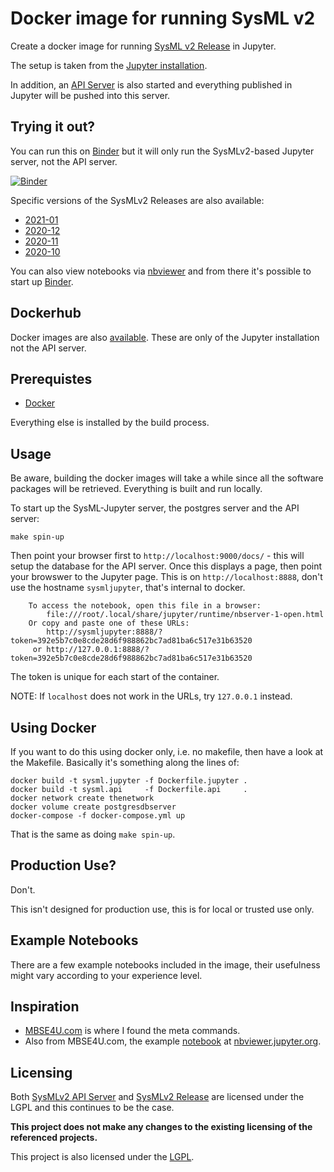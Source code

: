 # Docker image for running SysML v2

Create a docker image for running [SysML v2 Release](https://github.com/Systems-Modeling/SysML-v2-Release) in Jupyter.

The setup is taken from the [Jupyter installation](https://github.com/Systems-Modeling/SysML-v2-Release/tree/master/install/jupyter).

In addition, an [API Server](https://github.com/Systems-Modeling/SysML-v2-API-Services) is also started and everything published in Jupyter will be pushed into this server.

## Trying it out?

You can run this on [Binder](https://mybinder.org) but it will only run the SysMLv2-based Jupyter server, not the API server.

[![Binder](https://mybinder.org/badge_logo.svg)](https://mybinder.org/v2/gh/gorenje/sysmlv2-jupyter-docker/HEAD)

Specific versions of the SysMLv2 Releases are also available:

- [2021-01](https://mybinder.org/v2/gh/gorenje/sysmlv2-jupyter-docker/2021-01)
- [2020-12](https://mybinder.org/v2/gh/gorenje/sysmlv2-jupyter-docker/2020-12)
- [2020-11](https://mybinder.org/v2/gh/gorenje/sysmlv2-jupyter-docker/2020-11)
- [2020-10](https://mybinder.org/v2/gh/gorenje/sysmlv2-jupyter-docker/2020-10)

You can also view notebooks via [nbviewer](https://nbviewer.jupyter.org/github/gorenje/sysmlv2-jupyter-docker/tree/master/notebooks) and from there it's possible to start up [Binder](https://mybinder.org).

## Dockerhub

Docker images are also [available](https://hub.docker.com/r/gorenje/sysmlv2-jupyter). These are only of the Jupyter installation not the API server.

## Prerequistes

- [Docker](https://www.docker.com/)

Everything else is installed by the build process.

## Usage

Be aware, building the docker images will take a while since all the software
packages will be retrieved. Everything is built and run locally.

To start up the SysML-Jupyter server, the postgres server and the API server:

    make spin-up

Then point your browser first to ```http://localhost:9000/docs/``` - this will setup
the database for the API server. Once this displays a page, then point your
browswer to the Jupyter page. This is on ```http://localhost:8888```,
don't use the hostname ```sysmljupyter```, that's internal to docker.

```
    To access the notebook, open this file in a browser:
        file:///root/.local/share/jupyter/runtime/nbserver-1-open.html
    Or copy and paste one of these URLs:
        http://sysmljupyter:8888/?token=392e5b7c0e8cde28d6f988862bc7ad81ba6c517e31b63520
     or http://127.0.0.1:8888/?token=392e5b7c0e8cde28d6f988862bc7ad81ba6c517e31b63520
```

The token is unique for each start of the container.

NOTE: If `localhost` does not work in the URLs, try `127.0.0.1` instead.

## Using Docker

If you want to do this using docker only, i.e. no makefile, then have a
look at the Makefile. Basically it's something along the lines of:

    docker build -t sysml.jupyter -f Dockerfile.jupyter .
    docker build -t sysml.api     -f Dockerfile.api     .
    docker network create thenetwork
    docker volume create postgresdbserver
    docker-compose -f docker-compose.yml up

That is the same as doing ```make spin-up```.

## Production Use?

Don't.

This isn't designed for production use, this is for local or trusted use only.

## Example Notebooks

There are a few example notebooks included in the image, their usefulness
might vary according to your experience level.

## Inspiration

- [MBSE4U.com](https://mbse4u.com/2020/12/21/sysml-v2-release-whats-inside/) is where I found the meta commands.
- Also from MBSE4U.com, the example [notebook](https://nbviewer.jupyter.org/github/MBSE4U/SysMLv2JupyterBook/blob/master/SysMLv2JupyterBook.ipynb) at [nbviewer.jupyter.org](https://nbviewer.jupyter.org).


## Licensing

Both [SysMLv2 API Server](https://github.com/Systems-Modeling/SysML-v2-API-Services/blob/master/LICENSE) and [SysMLv2 Release](https://github.com/Systems-Modeling/SysML-v2-Release/blob/master/LICENSE) are licensed under the LGPL and this continues to be the case.

**This project does not make any changes to the existing licensing of the
referenced projects.**

This project is also licensed under the [LGPL](/LICENSE).
